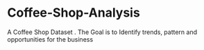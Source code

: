# Coffee-Shop-Analysis
A Coffee Shop Dataset . The Goal is to Identify trends, pattern and opportunities for the business
